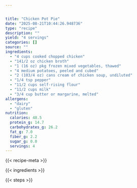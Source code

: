 ```yaml
---


title: "Chicken Pot Pie"
date: "2025-08-21T10:44:26.948736"
type: "recipe"
description: ""
yield: "4 servings"
categories: []
source: ""
ingredients:
  - "4 cups cooked chopped chicken"
  - "141/2 oz chicken broth"
  - "1 (16 oz) pkg frozen mixed vegetables, thawed"
  - "4 medium potatoes, peeled and cubed"
  - "2 (103/4 oz) cans cream of chicken soup, undiluted"
  - "1/4 tsp pepper"
  - "11/2 cups self-rising flour"
  - "11/2 cups milk"
  - "3/4 cup butter or margarine, melted"
allergens:
  - "dairy"
  - "gluten"
nutrition:
  calories: 48.5
  protein_g: 14.7
  carbohydrates_g: 26.2
  fat_g: 7.0
  fiber_g: 2.2
  sugar_g: 0.0
  servings: 4
---
```


{{< recipe-meta >}}

{{< ingredients >}}

{{< steps >}}
